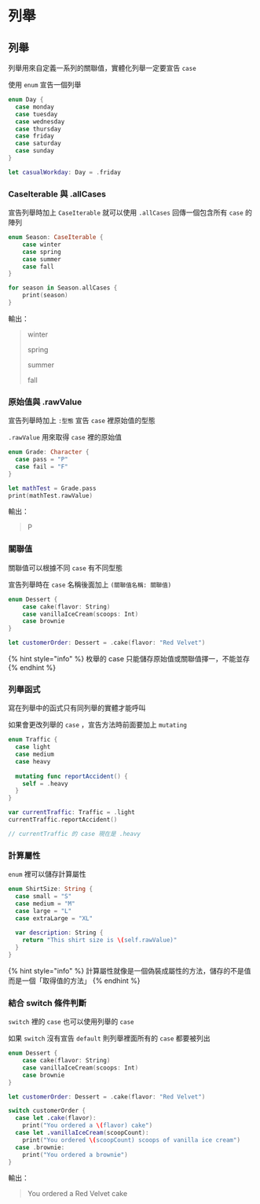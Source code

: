 # 列舉

## 列舉

列舉用來自定義一系列的關聯值，實體化列舉一定要宣告 `case`

使用 `enum` 宣告一個列舉

```swift
enum Day {
  case monday
  case tuesday
  case wednesday
  case thursday
  case friday
  case saturday
  case sunday
}

let casualWorkday: Day = .friday
```

### CaseIterable 與 .allCases

宣告列舉時加上 `CaseIterable` 就可以使用 `.allCases` 回傳一個包含所有 `case` 的陣列

```swift
enum Season: CaseIterable {
    case winter
    case spring
    case summer
    case fall
}

for season in Season.allCases {
    print(season)
}
```

輸出：

> winter
>
> spring
>
> summer
>
> fall

### 原始值與 .rawValue

宣告列舉時加上 `:型態` 宣告 `case` 裡原始值的型態

`.rawValue` 用來取得 `case` 裡的原始值

```swift
enum Grade: Character {
  case pass = "P"
  case fail = "F"
}

let mathTest = Grade.pass
print(mathTest.rawValue)
```

輸出：

> P

### 關聯值

關聯值可以根據不同 `case` 有不同型態

宣告列舉時在 `case` 名稱後面加上 `(關聯值名稱: 關聯值)`

```swift
enum Dessert {
    case cake(flavor: String)
    case vanillaIceCream(scoops: Int)
    case brownie
}

let customerOrder: Dessert = .cake(flavor: "Red Velvet")
```

{% hint style="info" %}
枚舉的 case 只能儲存原始值或關聯值擇一，不能並存
{% endhint %}

### 列舉函式

寫在列舉中的函式只有同列舉的實體才能呼叫

如果會更改列舉的 `case` ，宣告方法時前面要加上 `mutating`

```swift
enum Traffic {
  case light
  case medium
  case heavy
  
  mutating func reportAccident() {
    self = .heavy
  }
}

var currentTraffic: Traffic = .light
currentTraffic.reportAccident() 

// currentTraffic 的 case 現在是 .heavy
```

### 計算屬性

`enum` 裡可以儲存計算屬性

```swift
enum ShirtSize: String {
  case small = "S"
  case medium = "M"
  case large = "L"
  case extraLarge = "XL"
  
  var description: String {
    return "This shirt size is \(self.rawValue)"
  }
}
```

{% hint style="info" %}
計算屬性就像是一個偽裝成屬性的方法，儲存的不是值而是一個「取得值的方法」
{% endhint %}

### 結合 switch 條件判斷

`switch` 裡的 `case` 也可以使用列舉的 `case`&#x20;

如果 `switch` 沒有宣告 `default` 則列舉裡面所有的 `case` 都要被列出

```swift
enum Dessert {
    case cake(flavor: String)
    case vanillaIceCream(scoops: Int)
    case brownie
}

let customerOrder: Dessert = .cake(flavor: "Red Velvet")

switch customerOrder {
  case let .cake(flavor):
  	print("You ordered a \(flavor) cake")
  case let .vanillaIceCream(scoopCount):
  	print("You ordered \(scoopCount) scoops of vanilla ice cream")
  case .brownie: 
  	print("You ordered a brownie")
}
```

輸出：

> You ordered a Red Velvet cake
